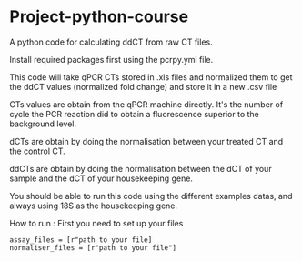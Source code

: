 # Project-python-course

A python code for calculating ddCT from raw CT files.

Install required packages first using the pcrpy.yml file.


This code will take qPCR CTs stored in .xls files and normalized them to get the ddCT values (normalized fold change) and store it in a new .csv file


CTs values are obtain from the qPCR machine directly. It's the number of cycle the PCR reaction did to obtain a fluorescence superior to the background level.

dCTs are obtain by doing the normalisation between your treated CT and the control CT.

ddCTs are obtain by doing the normalisation between the dCT of your sample and the dCT of your housekeeping gene.


You should be able to run this code using the different examples datas, and always using 18S as the housekeeping gene.



How to run : 
First you need to set up your files

```
assay_files = [r"path to your file]
normaliser_files = [r"path to your file"]
```
